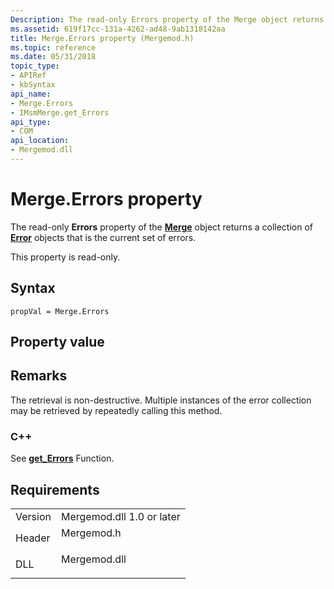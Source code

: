 ```yaml
---
Description: The read-only Errors property of the Merge object returns a collection of Error objects that is the current set of errors.
ms.assetid: 619f17cc-131a-4262-ad48-9ab1318142aa
title: Merge.Errors property (Mergemod.h)
ms.topic: reference
ms.date: 05/31/2018
topic_type: 
- APIRef
- kbSyntax
api_name: 
- Merge.Errors
- IMsmMerge.get_Errors
api_type: 
- COM
api_location: 
- Mergemod.dll
---
```


# Merge.Errors property

The read-only **Errors** property of the [**Merge**](merge-object.md) object returns a collection of [**Error**](error-object.md) objects that is the current set of errors.

This property is read-only.

## Syntax


```JScript
propVal = Merge.Errors
```



## Property value

## Remarks

The retrieval is non-destructive. Multiple instances of the error collection may be retrieved by repeatedly calling this method.

### C++

See [**get\_Errors**](/windows/win32/api/mergemod/nf-mergemod-imsmmerge-get_errors) Function.

## Requirements



|                    |                                                                                         |
|--------------------|-----------------------------------------------------------------------------------------|
| Version<br/> | Mergemod.dll 1.0 or later<br/>                                                    |
| Header<br/>  | <dl> <dt>Mergemod.h</dt> </dl>   |
| DLL<br/>     | <dl> <dt>Mergemod.dll</dt> </dl> |



 

 